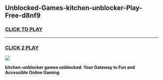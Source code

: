 
## Unblocked-Games-kitchen-unblocker-Play-Free-d8nf9
<h3>
<a href="https://premium76.site?title=kitchen-unblocker&ref=23A">CLICK TO PLAY</a></h3>
<hr>

<h3>
<a href="https://premium76.site?title=kitchen-unblocker&ref=23A">CLICK 2 PLAY</a>
  
</h3>

<a href="https://premium76.site?title=kitchen-unblocker&ref=23A"><img src="https://clearcache.store/games.png"></a>


**kitchen-unblocker games unblocked: Your Gateway to Fun and Accessible Online Gaming**
